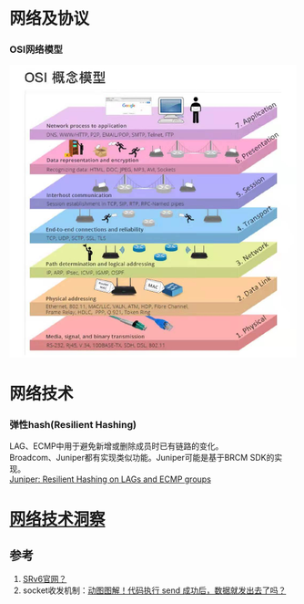 # 网络及协议

### OSI网络模型
![osi_net](../images/osi.jpeg)

# 网络技术

### 弹性hash(Resilient Hashing)
LAG、ECMP中用于避免新增或删除成员时已有链路的变化。  
Broadcom、Juniper都有实现类似功能。Juniper可能是基于BRCM SDK的实现。  
[Juniper: Resilient Hashing on LAGs and ECMP groups](https://www.juniper.net/documentation/us/en/software/junos/interfaces-ethernet-switches/topics/topic-map/switches-interface-resilient-hashing.html)

# [网络技术洞察](insight.md)

## 参考
1. [SRv6官网？](https://www.segment-routing.net/)
2. socket收发机制：[动图图解！代码执行 send 成功后，数据就发出去了吗？](https://mp.weixin.qq.com/s/cLiUuakA9kYReKHzn86zpQ)
